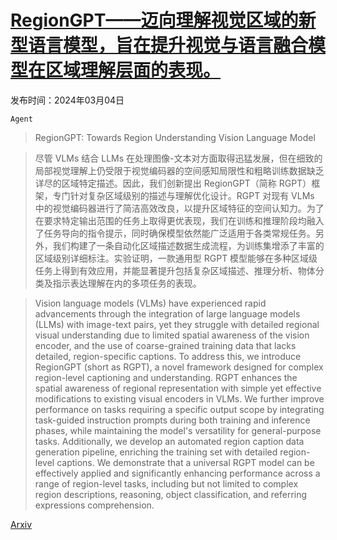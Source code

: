 # [RegionGPT——迈向理解视觉区域的新型语言模型，旨在提升视觉与语言融合模型在区域理解层面的表现。](https://arxiv.org/abs/2403.02330)

发布时间：2024年03月04日

`Agent`

> RegionGPT: Towards Region Understanding Vision Language Model

> 尽管 VLMs 结合 LLMs 在处理图像-文本对方面取得迅猛发展，但在细致的局部视觉理解上仍受限于视觉编码器的空间感知局限性和粗略训练数据缺乏详尽的区域特定描述。因此，我们创新提出 RegionGPT（简称 RGPT）框架，专门针对复杂区域级别的描述与理解优化设计。RGPT 对现有 VLMs 中的视觉编码器进行了简洁高效改良，以提升区域特征的空间认知力。为了在要求特定输出范围的任务上取得更优表现，我们在训练和推理阶段均融入了任务导向的指令提示，同时确保模型依然能广泛适用于各类常规任务。另外，我们构建了一条自动化区域描述数据生成流程，为训练集增添了丰富的区域级别详细标注。实验证明，一款通用型 RGPT 模型能够在多种区域级任务上得到有效应用，并能显著提升包括复杂区域描述、推理分析、物体分类及指示表达理解在内的多项任务的表现。

> Vision language models (VLMs) have experienced rapid advancements through the integration of large language models (LLMs) with image-text pairs, yet they struggle with detailed regional visual understanding due to limited spatial awareness of the vision encoder, and the use of coarse-grained training data that lacks detailed, region-specific captions. To address this, we introduce RegionGPT (short as RGPT), a novel framework designed for complex region-level captioning and understanding. RGPT enhances the spatial awareness of regional representation with simple yet effective modifications to existing visual encoders in VLMs. We further improve performance on tasks requiring a specific output scope by integrating task-guided instruction prompts during both training and inference phases, while maintaining the model's versatility for general-purpose tasks. Additionally, we develop an automated region caption data generation pipeline, enriching the training set with detailed region-level captions. We demonstrate that a universal RGPT model can be effectively applied and significantly enhancing performance across a range of region-level tasks, including but not limited to complex region descriptions, reasoning, object classification, and referring expressions comprehension.

[Arxiv](https://arxiv.org/abs/2403.02330)